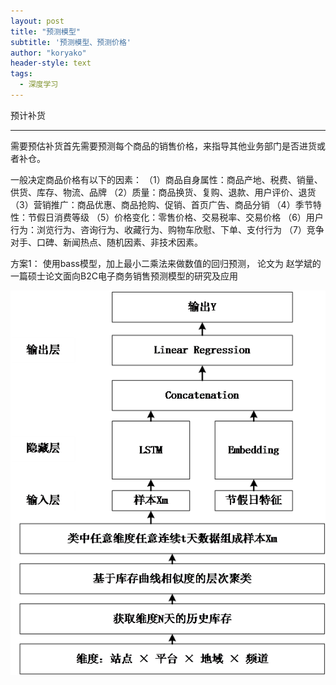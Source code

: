 ```yaml
---
layout: post
title: "预测模型"
subtitle: '预测模型、预测价格'
author: "koryako"
header-style: text
tags:
  - 深度学习
---
```


预计补货

---

需要预估补货首先需要预测每个商品的销售价格，来指导其他业务部门是否进货或者补仓。

一般决定商品价格有以下的因素：
（1）商品自身属性：商品产地、税费、销量、供货、库存、物流、品牌
（2）质量：商品换货、复购、退款、用户评价、退货
（3）营销推广：商品优惠、商品抢购、促销、首页广告、商品分销
（4）季节特性：节假日消费等级
（5）价格变化：零售价格、交易税率、交易价格
（6）用户行为：浏览行为、咨询行为、收藏行为、购物车欣慰、下单、支付行为
（7）竞争对手、口碑、新闻热点、随机因素、非技术因素。


方案1： 使用bass模型，加上最小二乘法来做数值的回归预测， 论文为 赵学斌的一篇硕士论文面向B2C电子商务销售预测模型的研究及应用



![](https://github.com/koryako/koryako.github.io/blob/master/img/lstm.png.png)
